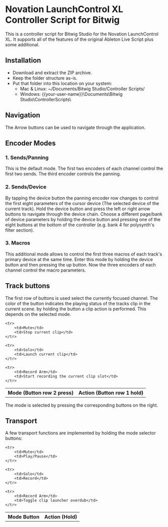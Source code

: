 # Novation LaunchControl XL Controller Script for Bitwig

This is a controller script for Bitwig Studio for the Novation LaunchControl XL. It supports all of the 
features of the original Ableton Live Script plus some additional.

## Installation
- Download and extract the ZIP archive.
- Keep the folder structure as-is.
- Put that folder into this location on your system:
  - Mac & Linux: ~/Documents/Bitwig Studio/Controller Scripts/
  - Windows: {{your-user-name}}\Documents\Bitwig Studio\ControllerScripts\

## Navigation

The Arrow buttons can be used to navigate through the application.

## Encoder Modes
### 1. Sends/Panning

This is the default mode. The first two encoders of each channel control the first two sends. The third encoder controls 
the panning.

### 2. Sends/Device

By tapping the device button the panning encoder row changes to control the first eight parameters of the cursor device 
(The selected device of the current track).
Hold the device button and press the left or right arrow buttons to navigate through the device chain. Choose a 
different page/bank of device parameters by holding the device button and pressing one of the eight buttons at the 
bottom of the controller (e.g. bank 4 for polysynth's filter section).

### 3. Macros

This additional mode allows to control the first three macros of each track's primary device at the same time. Enter 
this mode by holding the device button and then pressing the up button. Now the three encoders of each channel control 
the macro parameters.

## Track buttons

The first row of buttons is used select the currently focused channel. The color of the button indicates the playing 
status of the tracks clip in the current scene. by holding the button a clip action is performed. This depends on the 
selected mode.

<table>
    <tr>
        <th>Mode (Button row 2 press)</th>
        <th>Action (Button row 1 hold)</th>
    </tr>
    
    <tr>
        <td>Mute</td>
        <td>Stop current clip</td>
    </tr>
    
    <tr>
        <td>Solo</td>
        <td>Launch current clip</td>
    </tr>
    
    <tr>
        <td>Record Arm</td>
        <td>Start recording the current clip slot</td>
    </tr>
           
</table>    

The mode is selected by pressing the corresponding buttons on the right.

## Transport

A few transport functions are implemented by holding the mode selector buttons:

<table>
    <tr>
        <th>Mode Button</th>
        <th>Action (Hold)</th>
    </tr>
    
    <tr>
        <td>Mute</td>
        <td>Play/Pause</td>
    </tr>
    
    <tr>
        <td>Solo</td>
        <td>Record</td>
    </tr>
    
    <tr>
        <td>Record Arm</td>
        <td>Toggle clip launcher overdub</td>
    </tr>
           
</table> 
